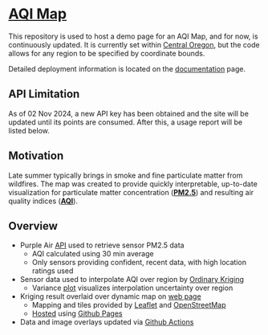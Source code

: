 # [AQI Map](https://nbpub.github.io/AQI_Map/)

This repository is used to host a demo page for an AQI Map, and for now, is continuously updated. 
It is currently set within [Central Oregon](https://en.wikipedia.org/wiki/Central_Oregon), 
but the code allows for any region to be specified by coordinate bounds.

Detailed deployment information is located on the [documentation](/docs#aqi-map-documentation) page.

## API Limitation

As of 02 Nov 2024, a new API key has been obtained and the site will be updated until its points are consumed. 
After this, a usage report will be listed below.
 
## Motivation

Late summer typically brings in smoke and fine particulate matter from wildfires. 
The map was created to provide quickly interpretable, up-to-date visualization for particulate matter
concentration (**[PM2.5](https://www.epa.gov/pm-pollution/particulate-matter-pm-basics)**) 
and resulting air quality indices (**[AQI](https://www.airnow.gov/aqi/aqi-basics/)**).


## Overview

 - Purple Air [API](https://api.purpleair.com/) used to retrieve sensor PM2.5 data
   - AQI calculated using 30 min average
   - Only sensors providing confident, recent data, with high location ratings used
 - Sensor data used to interpolate AQI over region by [Ordinary Kriging](https://en.wikipedia.org/wiki/Kriging)
   - Variance [plot](/data/kriging_variance.png) visualizes interpolation uncertainty over region
 - Kriging result overlaid over dynamic map on [web page](/index.html)
   - Mapping and tiles provided by [Leaflet](https://leafletjs.com/) and [OpenStreetMap](https://www.openstreetmap.org/)
   - [Hosted](https://nbpub.github.io/AQI_Map/) using [Github Pages](https://pages.github.com/)
 - Data and image overlays updated via [Github Actions](https://github.com/NBPub/AQI_Map)
   
	 
